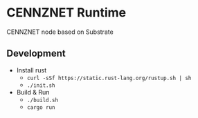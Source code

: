 # CENNZNET Runtime

CENNZNET node based on Substrate

## Development

- Install rust
  - `curl -sSf https://static.rust-lang.org/rustup.sh | sh`
  - `./init.sh`
- Build & Run
  - `./build.sh`
  - `cargo run`
